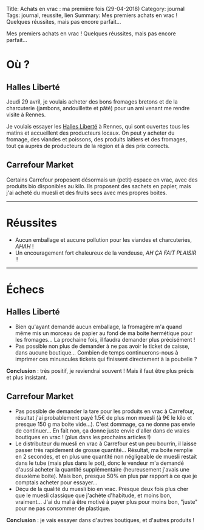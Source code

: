 Title: Achats en vrac : ma première fois (29-04-2018)
Category: journal
Tags: journal, reussite, lien
Summary: Mes premiers achats en vrac ! Quelques réussites, mais pas encore parfait…

Mes premiers achats en vrac ! Quelques réussites, mais pas encore parfait…

# Où ?
## Halles Liberté
Jeudi 29 avril, je voulais acheter des bons fromages bretons et de la charcuterie (jambons, andouillette et pâté) pour un ami venant me rendre visite à Rennes.

Je voulais essayer les [Halles Liberté](http://www.les-halles-liberte.fr/) à Rennes, qui sont ouvertes tous les matins et accueillent des producteurs locaux.
On peut y acheter du fromage, des viandes et poissons, des produits laitiers et des fromages, tout ça auprès de producteurs de la région et à des prix corrects.

## Carrefour Market
Certains Carrefour proposent désormais un (petit) espace en vrac, avec des produits bio disponibles au kilo.
Ils proposent des sachets en papier, mais j'ai acheté du muesli et des fruits secs avec mes propres boites.

---

# Réussites
- Aucun emballage et aucune pollution pour les viandes et charcuteries, *AHAH* !
- Un encouragement fort chaleureux de la vendeuse, *AH ÇA FAIT PLAISIR* !!

---

# Échecs
## Halles Liberté
- Bien qu'ayant demandé aucun emballage, la fromagère m'a quand même mis un morceau de papier au fond de ma boite hermétique pour les fromages… La prochaine fois, il faudra demander plus précisément !
- Pas possible non plus de demander à ne pas avoir le ticket de caisse, dans aucune boutique… Combien de temps continuerons-nous à imprimer ces minuscules tickets qui finissent directement à la poubelle ?

**Conclusion** : très positif, je reviendrai souvent ! Mais il faut être plus précis et plus insistant.

## Carrefour Market
- Pas possible de demander la tare pour les produits en vrac à Carrefour, résultat j'ai probablement payé 1.5€ de plus mon muesli (à 9€ le kilo et presque 150 g ma boite vide…). C'est dommage, ça ne donne pas envie de continuer… En fait non, ça donne juste envie d'aller dans de vraies boutiques en vrac ! (plus dans les prochains articles !)
- Le distributeur du muesli en vrac à Carrefour est un peu bourrin, il laisse passer très rapidement de grosse quantité… Résultat, ma boite remplie en 2 secondes, et en plus une quantité non négligeable de muesli restait dans le tube (mais plus dans le pot), donc le vendeur m'a demandé d'aussi acheter la quantité supplémentaire (heureusement j'avais une deuxième boite). Mais bon, presque 50% en plus par rapport à ce que je comptais acheter pour essayer…
- Déçu de la qualité du muesli bio en vrac. Presque deux fois plus cher que le muesli classique que j'achète d'habitude, et moins bon, vraiment… J'ai du mal à être motivé à payer plus pour moins bon, "juste" pour ne pas consommer de plastique.

**Conclusion** : je vais essayer dans d'autres boutiques, et d'autres produits !